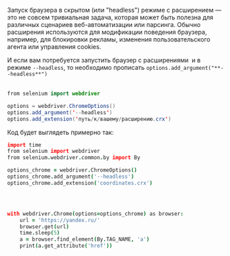 
Запуск браузера в скрытом (или "headless") режиме с расширением — это не совсем тривиальная задача, которая может быть полезна для различных сценариев веб-автоматизации или парсинга. Обычно расширения используются для модификации поведения браузера, например, для блокировки рекламы, изменения пользовательского агента или управления cookies.

И если вам потребуется запустить браузер с расширениями  и в режиме `--headless`, то необходимо прописать `options.add_argument("**--headless**")`  
 

```java
from selenium import webdriver

options = webdriver.ChromeOptions()
options.add_argument('--headless')
options.add_extension('путь/к/вашему/расширению.crx')
```

Код будет выглядеть примерно так:

```coffeescript
import time
from selenium import webdriver
from selenium.webdriver.common.by import By

options_chrome = webdriver.ChromeOptions()
options_chrome.add_argument('--headless')
options_chrome.add_extension('coordinates.crx')




with webdriver.Chrome(options=options_chrome) as browser:
    url = 'https://yandex.ru/'
    browser.get(url)
    time.sleep(5)
    a = browser.find_element(By.TAG_NAME, 'a')
    print(a.get_attribute('href'))
```